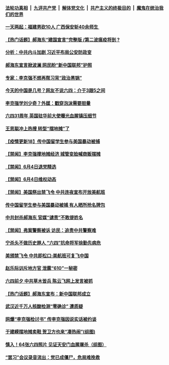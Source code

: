 

####  [法轮功真相](../../../../basic/blob/master/README.md?t=06051801) &nbsp;|&nbsp; [九评共产党](../../../../9ping.md/blob/master/README.md?t=06051801) &nbsp;|&nbsp; [解体党文化](../../../../jtdwh.md/blob/master/README.md?t=06051801)  &nbsp;|&nbsp; [共产主义的终极目的](../../../../gczydzjmd.md/blob/master/README.md?t=06051801) &nbsp;|&nbsp; [魔鬼在统治我们的世界](../../../../mgztzwmdsj.md/blob/master/README.md?t=06051801) 

#### [一天两起：福建男砍10人 广西保安斩40余师生 ](../pages/prog204/a102863949.md?t=06051801) 

#### [【热门话题】郝海东“建国宣言”完整版 /第二波瘟疫将到 ?](../pages/prog204/a102863915.md?t=06051801) 

#### [分析：中共内斗加剧 习近平布局公安防政变](../pages/prog204/a102863885.md?t=06051801) 

#### [郝海东宣言掀波澜 网民盼“新中国联邦”护照](../pages/prog204/a102863851.md?t=06051801) 


#### [专家：李克强不想再帮习背“政治黑锅”](../pages/prog204/a102863803.md?t=06051801) 

#### [今天的中国是几号？网友不说六四：介于3跟5之间](../pages/prog204/a102863783.md?t=06051801) 

#### [李克强学刘少奇？外媒：戳穿泡沫需要胆量](../pages/prog204/a102863768.md?t=06051801) 

#### [六四31周年 英国驻华前大使曝光血腥镇压细节](../pages/prog204/a102863732.md?t=06051801) 

#### [王思聪冲上热搜 转型“摆地摊”了](../pages/prog204/a102863745.md?t=06051801) 

#### [【疫情更新18】传中国留学生参与美国暴动被捕](../pages/prog204/a102860375.md?t=06051801) 

#### [【禁闻】李克强撑地摊经济 城管变脸喊商贩摆摊](../pages/prog204/a102863587.md?t=06051801) 

#### [【禁闻】6月4日退党精选](../pages/prog204/a102863551.md?t=06051801) 

#### [【禁闻】6月4日维权动态](../pages/prog204/a102863554.md?t=06051801) 

#### [【禁闻】美国祭出禁飞令 中共连夜宣布开放美航班](../pages/prog204/a102863531.md?t=06051801) 

#### [传中国留学生参与美国暴动被捕 有人晒所抢名牌包](../pages/prog204/a102863447.md?t=06051801) 

#### [中共封杀郝海东 官媒“谴责”不敢提姓名](../pages/prog204/a102863437.md?t=06051801) 

#### [【禁闻】弗案警察被诉 访民：追责中共警察难](../pages/prog204/a102863426.md?t=06051801) 

#### [宁杀头不做历史罪人 “六四”抗命将军徐勤先病危](../pages/prog204/a102863346.md?t=06051801) 

#### [美颁禁飞令 中共即松口:美航班可复飞中国](../pages/prog204/a102863316.md?t=06051801) 

#### [赵乐际训斥地方官 泄露“610”一秘密](../pages/prog204/a102863180.md?t=06051801) 

#### [六四前夕 中共草木皆兵 陈云飞网上发言被抓](../pages/prog204/a102863094.md?t=06051801) 

#### [【热门话题】郝海东宣布：新中国联邦成立](../pages/prog204/a102863073.md?t=06051801) 

#### [武汉近千万人核酸检测“零确诊” 遭质疑](../pages/prog204/a102863089.md?t=06051801) 


#### [网爆“李克强检讨书” 传李克强因说实话被约谈](../pages/prog204/a102862912.md?t=06051801) 


#### [于建嵘摆地摊卖鞋 贺卫方也来“凑热闹”(组图)](../pages/prog204/a102862847.md?t=06051801) 

#### [慎入！64张六四照片 见证天安门血腥屠杀（组图）](../pages/prog204/a102592853.md?t=06051801) 

#### [“罢习”会议录音流出：党已成僵尸，危局难挽救](../pages/prog204/a102862787.md?t=06051801) 


